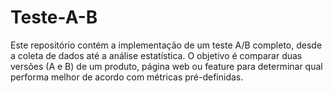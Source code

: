 # Teste-A-B
Este repositório contém a implementação de um teste A/B completo, desde a coleta de dados até a análise estatística. O objetivo é comparar duas versões (A e B) de um produto, página web ou feature para determinar qual performa melhor de acordo com métricas pré-definidas.
